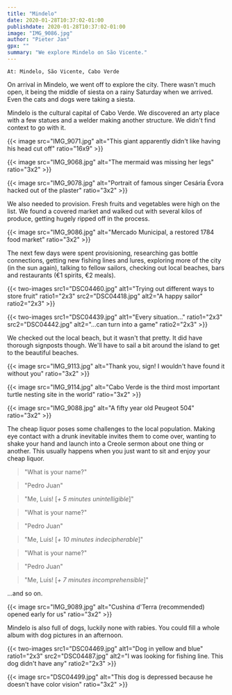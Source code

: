 ```yaml
---
title: "Mindelo"
date: 2020-01-28T10:37:02-01:00
publishdate: 2020-01-28T10:37:02-01:00
image: "IMG_9086.jpg"
author: "Pieter Jan"
gpx: ""
summary: "We explore Mindelo on São Vicente."
---
```


`At: Mindelo, São Vicente, Cabo Verde`

On arrival in Mindelo, we went off to explore the city. There wasn't much open, it being the middle of siesta on a rainy Saturday when we arrived. Even the cats and dogs were taking a siesta.

Mindelo is the cultural capital of Cabo Verde. We discovered an arty place with a few statues and a welder making another structure. We didn't find context to go with it.

{{< image src="IMG_9071.jpg" alt="This giant apparently didn't like having his head cut off" ratio="16x9" >}}

{{< image src="IMG_9068.jpg" alt="The mermaid was missing her legs" ratio="3x2" >}}

{{< image src="IMG_9078.jpg" alt="Portrait of famous singer Cesária Évora hacked out of the plaster" ratio="3x2" >}}

We also needed to provision. Fresh fruits and vegetables were high on the list. We found a covered market and walked out with several kilos of produce, getting hugely ripped off in the process.

{{< image src="IMG_9086.jpg" alt="Mercado Municipal, a restored 1784 food market" ratio="3x2" >}}

The next few days were spent provisioning, researching gas bottle connections, getting new fishing lines and lures, exploring more of the city (in the sun again), talking to fellow sailors, checking out local beaches, bars and restaurants (€1 spirits, €2 meals).

{{< two-images src1="DSC04460.jpg" alt1="Trying out different ways to store fruit" ratio1="2x3" src2="DSC04418.jpg" alt2="A happy sailor" ratio2="2x3" >}}

{{< two-images src1="DSC04439.jpg" alt1="Every situation..." ratio1="2x3" src2="DSC04442.jpg" alt2="...can turn into a game" ratio2="2x3" >}}

We checked out the local beach, but it wasn't that pretty. It did have thorough signposts though. We'll have to sail a bit around the island to get to the beautiful beaches.

{{< image src="IMG_9113.jpg" alt="Thank you, sign! I wouldn't have found it without you" ratio="3x2" >}}

{{< image src="IMG_9114.jpg" alt="Cabo Verde is the third most important turtle nesting site in the world" ratio="3x2" >}}

{{< image src="IMG_9088.jpg" alt="A fifty year old Peugeot 504" ratio="3x2" >}}

The cheap liquor poses some challenges to the local population. Making eye contact with a drunk inevitable invites them to come over, wanting to shake your hand and launch into a Creole sermon about one thing or another. This usually happens when you just want to sit and enjoy your cheap liquor.

> "What is your name?"

> "Pedro Juan"

> "Me, Luis! [_+ 5 minutes unintelligible_]"

> "What is your name?"

> "Pedro Juan"

> "Me, Luis! [_+ 10 minutes indecipherable_]"

> "What is your name?"

> "Pedro Juan"

> "Me, Luis! [_+ 7 minutes incomprehensible_]"

...and so on.

{{< image src="IMG_9089.jpg" alt="Cushina d'Terra (recommended) opened early for us" ratio="3x2" >}}

Mindelo is also full of dogs, luckily none with rabies. You could fill a whole album with dog pictures in an afternoon.

{{< two-images src1="DSC04469.jpg" alt1="Dog in yellow and blue" ratio1="2x3" src2="DSC04487.jpg" alt2="I was looking for fishing line. This dog didn't have any" ratio2="2x3" >}}

{{< image src="DSC04499.jpg" alt="This dog is depressed because he doesn't have color vision" ratio="3x2" >}}

